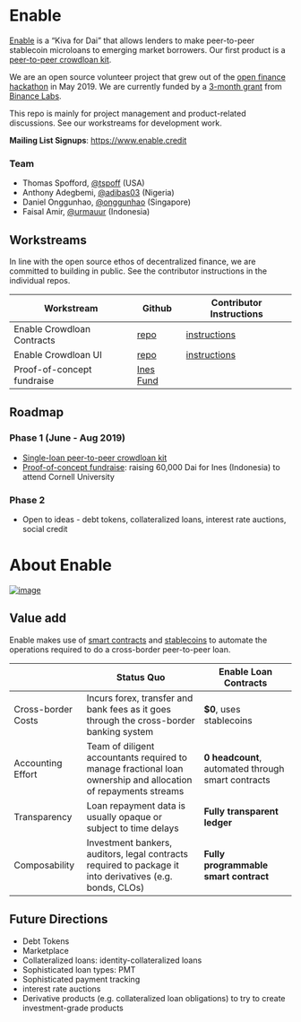 # Enable

[Enable](https://www.enable.credit) is a “Kiva for Dai” that allows lenders to make peer-to-peer stablecoin microloans to emerging market borrowers. Our first product is a [peer-to-peer crowdloan kit](https://github.com/enabledao/enable/blob/master/product/specs/2019-07-14-v0.1-specs-(ines)/v0.1-specs.md).


We are an open source volunteer project that grew out of the [open finance hackathon](https://www.buildandship.it/) in May 2019. We are currently funded by a [3-month grant](https://twitter.com/onggunhao/status/1148140687327555584) from [Binance Labs](https://labs.binance.com/).

This repo is mainly for project management and product-related discussions. See our workstreams for development work.

**Mailing List Signups**: https://www.enable.credit

### Team

* Thomas Spofford, [@tspoff](https://github.com/tspoff) (USA)
* Anthony Adegbemi, [@adibas03](https://github.com/adibas03) (Nigeria)
* Daniel Onggunhao, [@onggunhao](https://github.com/onggunhao) (Singapore)
* Faisal Amir, [@urmauur](https://github.com/urmauur) (Indonesia)

## Workstreams

In line with the open source ethos of decentralized finance, we are committed to building in public. See the contributor instructions in the individual repos.

| Workstream                 | Github                                                    | Contributor Instructions                                          |
| -------------------------- | --------------------------------------------------------- | ----------------------------------------------------------------- |
| Enable Crowdloan Contracts | [repo](https://www.github.com/enabledao/enable-contracts) | [instructions](https://www.github.com/enabledao/enable-contracts) |
| Enable Crowdloan UI        | [repo](https://www.github.com/enabledao/enable-ui)        | [instructions](https://www.github.com/enabledao/enable-ui)        |
| Proof-of-concept fundraise | [Ines Fund](https://www.ines.fund)                        |                                                                   |

## Roadmap

### Phase 1 (June - Aug 2019)
* [Single-loan peer-to-peer crowdloan kit](https://github.com/enabledao/enable/blob/master/product/specs/2019-07-14-v0.1-specs-(ines)/v0.1-specs.md)
* [Proof-of-concept fundraise](https://www.ines.fund): raising 60,000 Dai for Ines (Indonesia) to attend Cornell University

### Phase 2

* Open to ideas - debt tokens, collateralized loans, interest rate auctions, social credit

# About Enable

[![image](https://user-images.githubusercontent.com/518024/56973331-35e9d600-6b9f-11e9-8e41-b88185cfdea7.png)](https://youtu.be/Xqu4cmHzTis?t=3289)

## Value add

Enable makes use of [smart contracts](https://blockgeeks.com/guides/smart-contracts/) and [stablecoins](https://en.wikipedia.org/wiki/Stablecoin) to automate the operations required to do a cross-border peer-to-peer loan.

|                    | Status Quo                                                                                                     | Enable Loan Contracts                              |
| ------------------ | -------------------------------------------------------------------------------------------------------------- | -------------------------------------------------- |
| Cross-border Costs | Incurs forex, transfer and bank fees as it goes through the cross-border banking system                        | **$0**, uses stablecoins                           |
| Accounting Effort  | Team of diligent accountants required to manage fractional loan ownership and allocation of repayments streams | **0 headcount**, automated through smart contracts |
| Transparency       | Loan repayment data is usually opaque or subject to time delays                                                | **Fully transparent ledger**                       |
| Composability      | Investment bankers, auditors, legal contracts required to package it into derivatives (e.g. bonds, CLOs)       | **Fully programmable smart contract**              |

## Future Directions

* Debt Tokens
* Marketplace
* Collateralized loans: identity-collateralized loans
* Sophisticated loan types: PMT
* Sophisticated payment tracking
* interest rate auctions
* Derivative products (e.g. collateralized loan obligations) to try to create investment-grade products
